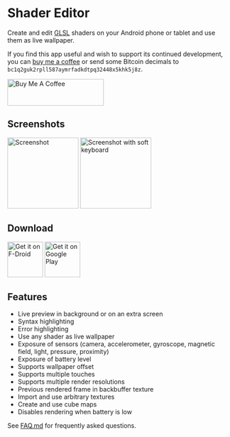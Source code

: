 # Shader Editor

Create and edit [GLSL](https://en.wikipedia.org/wiki/GLSL) shaders on
your Android phone or tablet and use them as live wallpaper.

If you find this app useful and wish to support its continued development,
you can [buy me a coffee](https://www.buymeacoffee.com/markusfisch) or
send some Bitcoin decimals to `bc1q2guk2rpll587aymrfadkdtpq32448x5khk5j8z`.

<a href="https://www.buymeacoffee.com/markusfisch" target="_blank"><img
	src="https://cdn.buymeacoffee.com/buttons/v2/default-yellow.png"
	alt="Buy Me A Coffee"
	style="height: 60px !important;width: 217px !important;"/></a>

## Screenshots

<img
	src="fastlane/metadata/android/en-US/images/phoneScreenshots/screencap-main.png"
	alt="Screenshot" width="160"/>
<img
	src="fastlane/metadata/android/en-US/images/phoneScreenshots/screencap-keyboard.png"
	alt="Screenshot with soft keyboard" width="160"/>

## Download

<a href="https://f-droid.org/en/packages/de.markusfisch.android.shadereditor/"><img alt="Get it on F-Droid" src="https://fdroid.gitlab.io/artwork/badge/get-it-on.png" height="80"/></a> <a href="https://play.google.com/store/apps/details?id=de.markusfisch.android.shadereditor"><img alt="Get it on Google Play" src="https://play.google.com/intl/en_us/badges/images/generic/en_badge_web_generic.png" height="80"/></a>

## Features

* Live preview in background or on an extra screen
* Syntax highlighting
* Error highlighting
* Use any shader as live wallpaper
* Exposure of sensors (camera, accelerometer, gyroscope, magnetic field,
	light, pressure, proximity)
* Exposure of battery level
* Supports wallpaper offset
* Supports multiple touches
* Supports multiple render resolutions
* Previous rendered frame in backbuffer texture
* Import and use arbitrary textures
* Create and use cube maps
* Disables rendering when battery is low

See [FAQ.md](FAQ.md) for frequently asked questions.
